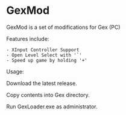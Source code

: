 # GexMod

GexMod is a set of modifications for Gex (PC)

Features include:

	- XInput Controller Support
	- Open Level Select with '`'
	- Speed up game by holding '+'

Usage:

Download the latest release.

Copy contents into Gex directory.

Run GexLoader.exe as administrator.